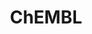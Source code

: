 ---
layout: default
bigquery: https://console.cloud.google.com/bigquery?p=patents-public-data&d=ebi_chembl&page=dataset
citation: '"The ChEMBL database in 2017." Anna Gaulton, Anne Hersey, Michał Nowotka,
  A Patrícia Bento, Jon Chambers, David Mendez, Prudence Mutowo, Francis Atkinson,
  Louisa J Bellis, Elena Cibrián-Uhalte, Mark Davies, Nathan Dedman, Anneli Karlsson,
  María Paula Magariños, John P Overington, George Papadatos, Ines Smit, Andrew R
  Leach Nucleic acids Research (2017) 45 (Database Issue), D945-D954'
contributors: European Bioinformatics Institute
cost: None
description: ChEMBL Data is a manually curated database of small molecules used in
  drug discovery, including information about existing patented drugs.
documentation: 'schema: https://www.ebi.ac.uk/chembl/db_schema


  '
last_edit: 04/11/2022, 11:00:58
location: https://console.cloud.google.com/marketplace/product/google_patents_public_datasets/chembl
maintained_by: EMBL-EBI, an outstation of European Molecular Biology Laboratory
related_publications: '

  ChEMBL: towards direct deposition of bioassay data.


  Mendez D, Gaulton A, Bento AP, Chambers J, De Veij M, Félix E, Magariños MP, Mosquera
  JF, Mutowo P, Nowotka M, Gordillo-Marañón M, Hunter F, Junco L, Mugumbate G, Rodriguez-Lopez
  M, Atkinson F, Bosc N, Radoux CJ, Segura-Cabrera A, Hersey A, Leach AR.


  — Nucleic Acids Res. 2019; 47(D1):D930-D940. doi: 10.1093/nar/gky1075

  '
schema_fields:
- standard_text_value
- l5
- parent_molregno
- last_active
- hbd_lipinski
- mc_target_name
- warning_description
- authors
- met_comment
- label
- annotation
- approval_date
- level4_description
- molsyn_id
- stem
- pathway_key
- mechanism_comment
- source
- comp_go_id
- publication_number
- level3_description
- alogp
- metref_id
- targcomp_id
- domain_description
- relationship
- strength
- level5
- src_description
- l2
- acd_logp
- drug_record_id
- activity_comment
- mw_monoisotopic
- topical
- first_page
- synonyms
- canonical_smiles
- log_id
- pathway_id
- entity_type
- updated_by
- published_units
- assay_cell_type
- ro3_pass
- dosed_ingredient
- curation_comment
- entity_id
- le
- acd_most_apka
- cx_most_bpka
- target_type
- pubmed_id
- substrate_record_id
- mol_irac_id
- innovator_company
- max_phase_for_ind
- cx_logd
- bao_format
- ass_cls_map_id
- target_mapping
- res_stem_id
- path
- parameter_value
- type
- submission_date
- assay_test_type
- max_phase
- psa
- ad_type
- hba
- patent_no
- action_type
- assay_desc
- tax_id
- mc_organism
- nda_type
- usan_year
- caloha_id
- smarts
- as_id
- assay_param_id
- doc_type
- frac_code
- compsyn_id
- start_position
- issue
- binding_site_comment
- std_act_id
- oral
- stat
- availability_type
- assay_strain
- sitecomp_id
- uberon_id
- confidence_score
- route
- formulation_id
- src_assay_id
- delist_flag
- ref_url
- warning_class
- mc_tax_id
- ap_id
- end_position
- rgid
- chirality
- chebi_par_id
- value
- black_box_warning
- cell_source_tissue
- src_compound_id
- isoform
- level2_description
- num_lipinski_ro5_violations
- cell_id
- domain_name
- disease_efficacy
- db_version
- active_ingredient
- db_source
- mesh_heading
- indication_class
- withdrawn_year
- drug_substance_flag
- protclasssyn_id
- pref_name
- relationship_type
- cell_source_organism
- met_id
- product_id
- biocomp_id
- usan_stem
- hrac_code
- standard_upper_value
- assay_tax_id
- withdrawn_reason
- company
- sequence_md5sum
- l7
- mutation
- site_residues
- domain_type
- doc_id
- efo_term
- syn_type
- activity_count
- go_id
- lle
- natural_product
- polymer_flag
- patent_use_code
- species_group_flag
- molregno
- ddd_id
- status
- ddd_admr
- target_desc
- usan_stem_definition
- full_mwt
- cpd_str_alert_id
- text_value
- class_level
- standard_value
- site_name
- definition
- upper_value
- name
- atc_code
- mesh_id
- stem_class
- l8
- cellosaurus_id
- assay_subcellular_fraction
- pchembl_value
- confidence
- efo_id
- assay_class_id
- l6
- mechanism_of_action
- source_domain_id
- job_id
- data_validity_comment
- compound_name
- tbl
- usan_substem
- irac_class_id
- ddd_units
- cell_description
- description
- priority
- toid
- component_synonym
- relation
- assay_tissue
- standard_units
- acd_most_bpka
- set_name
- uo_units
- comments
- first_in_class
- assay_id
- prediction_method
- protein_class_id
- standard_inchi_key
- subgroup
- assay_organism
- who_extra
- patent_id
- units
- selectivity_comment
- version
- ridx
- predbind_id
- research_stem
- component_type
- aromatic_rings
- component_id
- warning_year
- aidx
- ddd_comment
- previous_company
- abstract
- co_stem_id
- molecule_type
- class_type
- standard_inchi
- chembl_id
- activity_id
- first_approval
- country
- variant_id
- protein_class_desc
- frac_class_id
- last_page
- withdrawn_country
- standard_flag
- withdrawn_class
- num_alerts
- src_id
- updated_on
- enzyme_tid
- volume
- ddd_value
- src_short_name
- related_tid
- cx_most_apka
- downgraded
- alert_name
- level2
- title
- warning_type
- irac_code
- cx_logp
- molfile
- aspect
- met_conversion
- prodrug
- normal_range_max
- accession
- therapeutic_flag
- ref_id
- assay_category
- result_flag
- molecular_mechanism
- trade_name
- level4
- mol_frac_id
- published_relation
- full_molformula
- cell_source_tax_id
- alert_set_id
- warnref_id
- standard_type
- cell_name
- idx
- published_value
- cell_ontology_id
- protein_class_synonym
- bto_id
- active_molregno
- curated_by
- standard_relation
- level1_description
- inorganic_flag
- level1
- cl_lincs_id
- parenteral
- smid
- record_id
- enzyme_name
- num_ro5_violations
- parent_go_id
- helm_notation
- short_name
- warning_id
- major_class
- mc_target_type
- tissue_id
- who_name
- year
- mc_target_accession
- hrac_class_id
- mec_id
- normal_range_min
- domain_id
- drugind_id
- patent_expire_date
- tid
- applicant_full_name
- dosage_form
- cidx
- assay_type
- creation_date
- parent_id
- l1
- organism
- parent_type
- l3
- l4
- hbd
- acd_logd
- compound_key
- mol_atc_id
- potential_duplicate
- targrel_id
- compd_id
- ingredient
- parameter_type
- orig_description
- actsm_id
- sequence
- metabolite_record_id
- published_type
- usan_stem_id
- hba_lipinski
- level3
- qudt_units
- direct_interaction
- bao_endpoint
- bei
- clo_id
- rtb
- oc_id
- site_id
- alert_id
- doi
- comp_class_id
- withdrawn_flag
- prod_pat_id
- bao_id
- indref_id
- ref_type
- mol_hrac_id
- tid_fixed
- journal
- mw_freebase
- qed_weighted
- relationship_desc
- sei
- mecref_id
- warning_country
- assay_source
- structure_type
- molecular_species
- homologue
- drug_product_flag
- heavy_atoms
shortname: chembl
tags:
- biotechnology
- health
- chemical
- bioinformatics
- medical
terms_of_use: CC BY-SA 3.0
title: ChEMBL
uuid: e232a192-965c-4ec9-904c-155b6dfe56c5
---